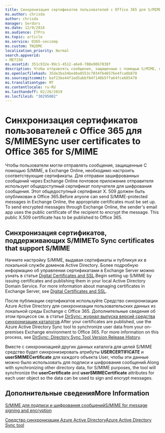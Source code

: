 ```yaml
---
title: Синхронизация сертификатов пользователей с Office 365 для S/MIME
ms.author: chrisda
author: chrisda
manager: Serdars
ms.date: 12/9/2016
ms.audience: ITPro
ms.topic: article
ms.service: O365-seccomp
ms.custom: TN2DMC
localization_priority: Normal
search.appverid:
- MET150
ms.assetid: 351c932e-99c1-4512-a6e8-788e90b7838f
description: Чтобы отправлять сообщения, защищенные с помощью S/MIME, необходимо настроить соответствующие сертификаты. Для отправки зашифрованных сообщений через Exchange Online программа электронной почты отправителя использует общедоступный сертификат получателя для шифрования сообщений. Этот общедоступный сертификат X.509 необходимо опубликовать в Office 365.
ms.openlocfilehash: 35de3ba34be48a8553c7034f646576e4fca8b870
ms.sourcegitcommit: baf23be44f1ed5abbf84f140b5ffa64fce605478
ms.translationtype: MT
ms.contentlocale: ru-RU
ms.lasthandoff: 02/26/2019
ms.locfileid: "30295002"
---
```

# <a name="sync-user-certificates-to-office-365-for-smime"></a><span data-ttu-id="ee656-105">Синхронизация сертификатов пользователей с Office 365 для S/MIME</span><span class="sxs-lookup"><span data-stu-id="ee656-105">Sync user certificates to Office 365 for S/MIME</span></span>

<span data-ttu-id="ee656-p102">Чтобы пользователи могли отправлять сообщения, защищенные С помощью S/MIME, в Exchange Online, необходимо настроить соответствующие сертификаты. Для отправки зашифрованных сообщений через Exchange Online почтовое приложение отправителя использует общедоступный сертификат получателя для шифрования сообщения. Этот общедоступный сертификат X. 509 должен быть опубликован в Office 365.</span><span class="sxs-lookup"><span data-stu-id="ee656-p102">Before anyone can send S/MIME-protected messages in Exchange Online, the appropriate certificates must be set up. To send encrypted messages through Exchange Online, the sender's email app uses the public certificate of the recipient to encrypt the message. This public X.509 certificate has to be published to Office 365.</span></span>

## <a name="to-sync-certificates-that-support-smime"></a><span data-ttu-id="ee656-109">Синхронизация сертификатов, поддерживающих S/MIME</span><span class="sxs-lookup"><span data-stu-id="ee656-109">To Sync certificates that support S/MIME</span></span>

<span data-ttu-id="ee656-p103">Начните настройку S/MIME, выдавая сертификаты и публикуя их в локальной службе доменов Active Directory. Более подробную информацию об управлении сертификатами в Exchange Server можно узнать в статье [Digital Certificates and SSL](http://technet.microsoft.com/library/a9e2e08c-d46a-4135-a387-eb653212b676.aspx).</span><span class="sxs-lookup"><span data-stu-id="ee656-p103">Begin setting up S/MIME by issuing certificates and publishing them in your local Active Directory Domain Service. For more information about managing certificates in Exchange Server, see [Digital Certificates and SSL](http://technet.microsoft.com/library/a9e2e08c-d46a-4135-a387-eb653212b676.aspx).</span></span>

<span data-ttu-id="ee656-p104">После публикации сертификатов используйте Средство синхронизации Azure Active Directory для синхронизации пользовательских данных из локальной среды Exchange с Office 365. Дополнительные сведения об этом процессе см. в статье [DirSync: журнал выпуска версий средства синхронизации каталогов](https://go.microsoft.com/fwlink/p/?LinkId=392587).</span><span class="sxs-lookup"><span data-stu-id="ee656-p104">After your certificates are published, use the Azure Active Directory Sync tool to synchronize user data from your on-premises Exchange environment to Office 365. For more information on this process, see [DirSync: Directory Sync Tool Version Release History](https://go.microsoft.com/fwlink/p/?LinkId=392587).</span></span>

<span data-ttu-id="ee656-114">Вместе с синхронизацией других данных каталога для целей S/MIME средство будет синхронизировать атрибуты **USERCERTIFICATE** и **userSMIMECertificate** для каждого объекта User, чтобы эти данные можно было использовать для подписи и шифрования сообщений.</span><span class="sxs-lookup"><span data-stu-id="ee656-114">Along with synchronizing other directory data, for S/MIME purposes, the tool will synchronize the  **userCertificate** and **userSMIMECertificate** attributes for each user object so the data can be used to sign and encrypt messages.</span></span>

## <a name="more-information"></a><span data-ttu-id="ee656-115">Дополнительные сведения</span><span class="sxs-lookup"><span data-stu-id="ee656-115">More Information</span></span>

[<span data-ttu-id="ee656-116">S/MIME для подписи и шифрования сообщений</span><span class="sxs-lookup"><span data-stu-id="ee656-116">S/MIME for message signing and encryption</span></span>](s-mime-for-message-signing-and-encryption.md)

[<span data-ttu-id="ee656-117">Средство синхронизации Azure Active Directory</span><span class="sxs-lookup"><span data-stu-id="ee656-117">Azure Active Directory Sync tool</span></span>](https://go.microsoft.com/fwlink/p/?LinkId=392587)
